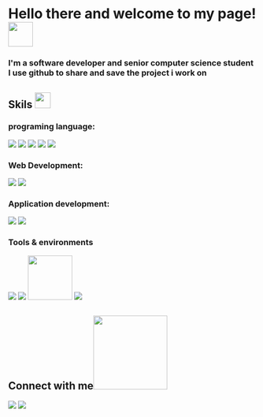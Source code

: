 <h1 >Hello there and welcome to my page! <img src="https://media.giphy.com/media/hvRJCLFzcasrR4ia7z/giphy.gif" width=50></h1>
<h3>
I'm a software developer and senior computer science student I use github to share and save the project i work on 
</h3>

<h2>Skils <img src = "https://media2.giphy.com/media/QssGEmpkyEOhBCb7e1/giphy.gif?cid=ecf05e47a0n3gi1bfqntqmob8g9aid1oyj2wr3ds3mg700bl&rid=giphy.gif" width = 32px> </h2>
<div align="left"> <h3>programing language: </h3>
<img src="https://img.icons8.com/color/48/null/c-plus-plus-logo.png"/>
<img src="https://img.icons8.com/color/48/null/python--v1.png"/>
<img src="https://img.icons8.com/offices/30/null/php-logo.png"/>
<img src="https://img.icons8.com/color/48/null/javascript--v1.png"/>
<img src="https://img.icons8.com/color/48/null/mysql-logo.png"/></div>
<div align="left">
<h3>Web Development: </h3>
  <img src="https://img.icons8.com/fluency/48/null/html-5.png"/>
  <img src="https://img.icons8.com/color/48/null/css3.png"/>
</div>
<div align="left">
<h3>Application development: </h3>
  <img src="https://img.icons8.com/color/48/null/flutter.png"/>
  <img src="https://img.icons8.com/color/48/null/dart.png"/>
</div>
<div align="left">
<h3>Tools & environments </h3>
  <img src="https://img.icons8.com/color/48/null/visual-studio-code-2019.png"/>
  <img src="https://img.icons8.com/fluency/48/null/sublime-text.png"/>
  <img src="https://upload.wikimedia.org/wikipedia/commons/0/05/Scikit_learn_logo_small.svg" width="90"/>
  <img src="https://img.icons8.com/color/48/null/git.png"/>
  
  
</div>




<h2> Connect with me<img src="https://media.giphy.com/media/L5LRkP5bUDFiZee7w2/giphy.gif" width="150"> </h2>
<a href="https://www.freeiconspng.com/img/2034" title="Image from freeiconspng.com"><img src="https://img.icons8.com/fluency/48/null/linkedin.png"/></a> 
  
<a href="mailto:noufalharthi2000@gmail.com">
 <img src="https://img.icons8.com/color/48/null/apple-mail.png"/></a>
</a>




